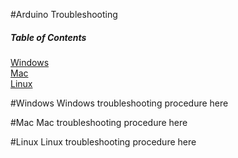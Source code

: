 #Arduino Troubleshooting

##### Table of Contents  
[Windows](#windows)  
[Mac](#mac)  
[Linux](#linux)


#Windows
Windows troubleshooting procedure here

#Mac
Mac troubleshooting procedure here

#Linux
Linux troubleshooting procedure here